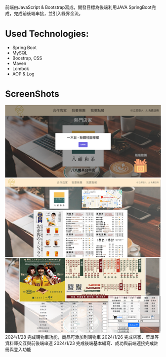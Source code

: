 前端由JavaScript & Bootstrap寫成，開發目標為後端利用JAVA SpringBoot完成，完成前後端串接，並引入綠界金流。

# Used Technologies:
* Spring Boot
* MySQL
* Boostrap, CSS
* Maven
* Lombok
* AOP & Log

# ScreenShots
![image1](https://github.com/ZanZheng914/Join/blob/main/src/main/resources/read1.png?raw=true)
![image2](https://github.com/ZanZheng914/Join/blob/main/src/main/resources/read2.png?raw=true)
![image3](https://github.com/ZanZheng914/Join/blob/main/src/main/resources/read3.png?raw=true)
2024/1/28 完成購物車功能，商品可添加到購物車
2024/1/26 完成店家、菜單等資料庫交互與前後端串連
2024/1/23 完成後端基本編寫、成功與前端連接完成註冊與登入功能
